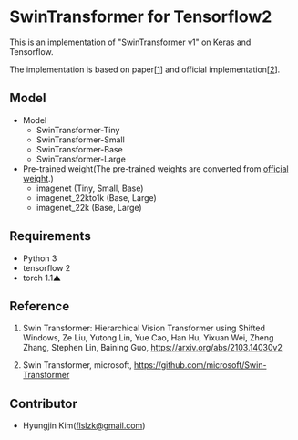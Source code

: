 # SwinTransformer for Tensorflow2

This is an implementation of "SwinTransformer v1" on Keras and Tensorflow.

The implementation is based on paper[[1](https://arxiv.org/abs/2103.14030v2)] and official implementation[[2](https://github.com/microsoft/Swin-Transformer)].

## Model

- Model
  * SwinTransformer-Tiny
  * SwinTransformer-Small
  * SwinTransformer-Base
  * SwinTransformer-Large
- Pre-trained weight(The pre-trained weights are converted from [official weight](https://github.com/microsoft/Swin-Transformer).)
  * imagenet (Tiny, Small, Base)
  * imagenet_22kto1k (Base, Large)
  * imagenet_22k (Base, Large)

## Requirements

- Python 3
- tensorflow 2
- torch 1.1▲

## Reference

 1. Swin Transformer: Hierarchical Vision Transformer using Shifted Windows,
    Ze Liu, Yutong Lin, Yue Cao, Han Hu, Yixuan Wei, Zheng Zhang, Stephen Lin, Baining Guo,
    https://arxiv.org/abs/2103.14030v2
   
 2. Swin Transformer,
    microsoft,
    https://github.com/microsoft/Swin-Transformer
   
## Contributor

 * Hyungjin Kim(flslzk@gmail.com)